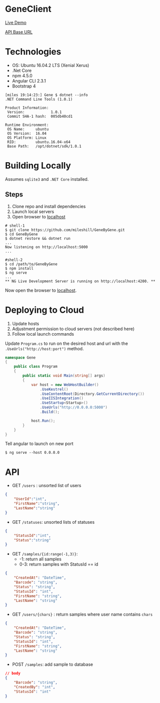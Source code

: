# GeneClient
[Live Demo](http://ec2-34-223-230-85.us-west-2.compute.amazonaws.com:4200/samples)


[API Base URL](http://ec2-34-223-230-85.us-west-2.compute.amazonaws.com:5000/api/values)

# Technologies
- OS: Ubuntu 16.04.2 LTS (Xenial Xerus)
- .Net Core
- npm 4.5.0
- Angular CLI 2.3.1
- Bootstrap 4

```shell
[miles 19:14:23:] Gene $ dotnet --info
.NET Command Line Tools (1.0.1)

Product Information:
 Version:            1.0.1
 Commit SHA-1 hash:  005db40cd1

Runtime Environment:
 OS Name:     ubuntu
 OS Version:  16.04
 OS Platform: Linux
 RID:         ubuntu.16.04-x64
 Base Path:   /opt/dotnet/sdk/1.0.1
```

# Building Locally

Assumes `sqlite3` and `.NET Core` installed.

## Steps
1. Clone repo and install dependencies
2. Launch local servers
3. Open browser to [localhost](http://localhost:4200)

```shell
# shell-1
$ git clone https://github.com/mileshill/GeneByGene.git
$ cd GeneByGene
$ dotnet restore && dotnet run
...
Now listening on http://localhost:5000
...

#shell-2
$ cd /path/to/GeneByGene
$ npm install
$ ng serve
...
** NG Live Development Server is running on http://localhost:4200. **
```

Now open the browser to [localhost](http://localhost:4200). 

# Deploying to Cloud
1. Update hosts
2. Adjustment permission to cloud servers (not described here)
3. Follow local launch commands

Update `Program.cs` to run on the desired host and url with the `.UseUrls("http://host:port")` method.
```csharp
namespace Gene
{
    public class Program
    {
        public static void Main(string[] args)
        {
            var host = new WebHostBuilder()
                .UseKestrel()
                .UseContentRoot(Directory.GetCurrentDirectory())
                .UseIISIntegration()
                .UseStartup<Startup>()
                .UseUrls("http://0.0.0.0:5000")
                .Build();

            host.Run();
        }
    }
}
```
Tell angular to launch on new port
```shell
$ ng serve --host 0.0.0.0
```
# API
- GET `/users` : unsorted list of users
```json
{
    "UserId":"int", 
    "FirstName":"string", 
    "LastName":"string"
}
```

- GET `/statuses`: unsorted lists of statuses
```json
{
    "StatusId":"int", 
    "Status":"string"
}
```
- GET `/samples/{id:range(-1,3)}`: 
    - -1: return all samples
    - 0-3: return samples with StatusId == id
```json
{
    "CreatedAt": "DateTime",
    "Barcode": "string",
    "Status": "string",
    "StatusId": "int",
    "FirstName": "string",
    "LastName": "string"
}
```
- GET `/users/{chars}` : return samples where user name contains `chars`
```json
{
    "CreatedAt": "DateTime",
    "Barcode": "string",
    "Status": "string",
    "StatusId": "int",
    "FirstName": "string",
    "LastName": "string"
}
```

- POST `/samples`: add sample to database
```json
// body
{
    "Barcode": "string",
    "CreatedBy": "int",
    "StatusId": "int"
}
```
